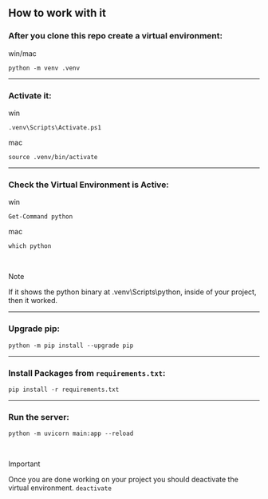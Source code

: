 ## How to work with it

### After you clone this repo create a virtual environment:

win/mac
```console
python -m venv .venv
```

---

### Activate it:

win
```console
.venv\Scripts\Activate.ps1
```

mac
```console
source .venv/bin/activate
```

---

### Check the Virtual Environment is Active:

win
```console
Get-Command python
```

mac
```console
which python
```

<br>

> [!NOTE]
> If it shows the python binary at .venv\Scripts\python, inside of your project, then it worked.

---

### Upgrade pip:

```console
python -m pip install --upgrade pip
```

---

### Install Packages from `requirements.txt`:

```console
pip install -r requirements.txt
```

---

### Run the server:

```console
python -m uvicorn main:app --reload
```

<br>

> [!IMPORTANT]
> Once you are done working on your project you should deactivate the virtual environment.
> `deactivate`
